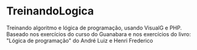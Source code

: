 # TreinandoLogica
Treinando algoritmo e lógica de programação, usando VisualG e PHP. Baseado nos exercícios do curso do Guanabara e nos exercícios do livro: "Lógica de programação" do André Luiz e Henri Frederico
